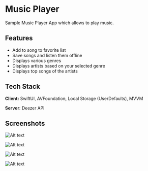 
# Music Player

Sample Music Player App which allows to play music.




## Features

- Add to song to favorite list 
- Save songs and listen them offline
- Displays various genres
- Displays artists based on your selected genre
- Displays top songs of the artists


## Tech Stack

**Client:** 
SwiftUI, AVFoundation, Local Storage (UserDefaults), MVVM

**Server:** Deezer API 


## Screenshots

![Alt text](/AppcentCaseStudy/Genre-SS.png)

![Alt text](/AppcentCaseStudy/Artists-SS.png)

![Alt text](/AppcentCaseStudy/AlbumDetail-SS.png)

![Alt text](/AppcentCaseStudy/FavoriteTracks-SS.png)


